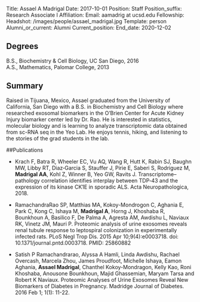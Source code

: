 Title: Assael A Madrigal
Date: 2017-10-01
Position: Staff
Position_suffix: Research Associate I
Affiliation:
Email: aamadrig at ucsd.edu
Fellowship:
Headshot: /images/people/assael_madrigal.jpg
Template: person
Alumni_or_current: Alumni
Current_position:
End_date: 2020-12-02
<!-- Status: draft -->

## Degrees
B.S., Biochemistry & Cell Biology, UC San Diego, 2016<br>
A.S., Mathematics, Palomar College, 2013 <br>

## Summary
Raised in Tijuana, Mexico, Assael graduated from the University of California, San Diego with a B.S. in Biochemistry and Cell Biology where researched exosomal biomarkers in the O’Brien Center for Acute Kidney Injury biomarker center led by Dr. Rao. He is interested in statistics, molecular biology and is learning to analyze transcriptomic data obtained from sc-RNA seq in the Yeo Lab.He enjoys tennis, hiking, and listening to the stories of the grad students in the lab.

##Publications
* Krach F, Batra R, Wheeler EC, Vu AQ, Wang R, Hutt K, Rabin SJ, Baughn MW, Libby RT, Diaz‑Garcia S, Stauffer J, Pirie E, Saberi S, Rodriguez M, **Madrigal AA**, Kohl Z, Winner B, Yeo GW, Ravits J. Transcriptome–pathology correlation identifies interplay between TDP‑43 and the expression of its kinase CK1E in sporadic ALS.  Acta Neuropathologica, 2018. 

* RamachandraRao SP, Matthias MA, Kokoy-Mondrogon C, Aghania E, Park C, Kong C, Ishaya M, **Madrigal A**, Horng J, Khoshaba R, Bounkhoun A, Basilico F, De Palma A, Agresta AM, Awdishu L, Naviaux RK, Vinetz JM, Mauri P. Proteomic analysis of urine exosomes reveals renal tubule response to leptospiral colonization in experimentally infected rats.PLoS Negl Trop Dis. 2015 Apr 10;9(4):e0003718. doi: 10.1371/journal.pntd.0003718. PMID: 25860882
* Satish P Ramachandrarao, Alyssa A Hamli, Linda Awdishu, Rachael Overcash, Marcela Zhou, James Proudfoot, Michelle Ishaya, Eamon Aghania, **Assael Madrigal**, Chanthel Kokoy-Mondragon, Kelly Kao, Roni Khoshaba, Anousone Bounkhoun, Majid Ghassemian, Maryam Tarsa and Robert K Naviaux. Proteomic Analyses of Urine Exosomes Reveal New Biomarkers of Diabetes in Pregnancy.Madridge Journal of Diabetes. 2016 Feb 1; 1(1): 11-22.
